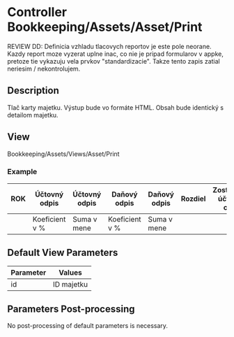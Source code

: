 # Controller Bookkeeping/Assets/Asset/Print

REVIEW DD: Definicia vzhladu tlacovych reportov je este pole neorane. Kazdy report moze vyzerat uplne inac, co nie je pripad formularov v appke, pretoze tie vykazuju vela prvkov "standardizacie". Takze tento zapis zatial neriesim / nekontrolujem.

## Description

Tlač karty majetku. Výstup bude vo formáte HTML. Obsah bude identický s detailom majetku.

## View

Bookkeeping/Assets/Views/Asset/Print

### Example

| ROK | Účtovný odpis  | Účtovný odpis | Daňový odpis   | Daňový odpis | Rozdiel | Zostatková účtovná cena | Zostatková daňová cena | Zaúčtované dňa |
| --- | -------------- | ------------- | -------------- | ------------ | ------- | ----------------------- | ---------------------- | -------------- |
|     | Koeficient v % | Suma v mene   | Koeficient v % | Suma v mene  |         |                         |                        |                |

## Default View Parameters

| Parameter | Values     |
| --------- | ---------- |
| id        | ID majetku |

## Parameters Post-processing

No post-processing of default parameters is necessary.